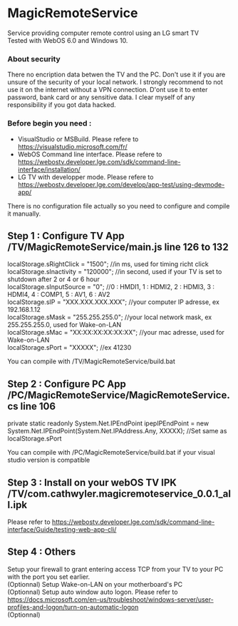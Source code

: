 # MagicRemoteService</br>
Service providing computer remote control using an LG smart TV</br>
Tested with WebOS 6.0 and Windows 10.</br>

### About security</br>
There no encription data betwen the TV and the PC. Don't use it if you are unsure of the security of your local network. I strongly recommend to not use it on the internet without a VPN connection. D'ont use it to enter password, bank card or any sensitive data. I clear myself of any responsibility if you got data hacked.

### Before begin you need :</br>
- VisualStudio or MSBuild. Please refere to https://visualstudio.microsoft.com/fr/</br>
- WebOS Command line interface. Please refere to https://webostv.developer.lge.com/sdk/command-line-interface/installation/</br>
- LG TV with developper mode. Please refere to https://webostv.developer.lge.com/develop/app-test/using-devmode-app/</br>
  
There is no configuration file actually so you need to configure and compile it manually.  

## Step 1 : Configure TV App /TV/MagicRemoteService/main.js line 126 to 132</br>
localStorage.sRightClick = "1500"; //in ms, used for timing richt click</br>
localStorage.sInactivity = "120000"; //in second, used if your TV is set to shutdown after 2 or 4 or 6 hour</br>
localStorage.sInputSource = "0"; //0 : HMDI1, 1 : HDMI2, 2 : HDMI3, 3 : HDMI4, 4 : COMP1, 5 : AV1, 6 : AV2</br>
localStorage.sIP = "XXX.XXX.XXX.XXX"; //your computer IP adresse, ex 192.168.1.12</br>
localStorage.sMask = "255.255.255.0"; //your local network mask, ex 255.255.255.0, used for Wake-on-LAN</br>
localStorage.sMac = "XX:XX:XX:XX:XX:XX"; //your mac adresse, used for Wake-on-LAN</br>
localStorage.sPort = "XXXXX"; //ex 41230</br>

You can compile with /TV/MagicRemoteService/build.bat</br>

## Step 2 : Configure PC App /PC/MagicRemoteService/MagicRemoteService.cs line 106</br>
private static readonly System.Net.IPEndPoint ipepIPEndPoint = new System.Net.IPEndPoint(System.Net.IPAddress.Any, XXXXX); //Set same as localStorage.sPort</br>

You can compile with /PC/MagicRemoteService/build.bat if your visual studio version is compatible</br>

## Step 3 : Install on your webOS TV IPK /TV/com.cathwyler.magicremoteservice_0.0.1_all.ipk</br>
Please refer to https://webostv.developer.lge.com/sdk/command-line-interface/Guide/testing-web-app-cli/</br>

## Step 4 : Others
Setup your firewall to grant entering access TCP from your TV to your PC with the port you set earlier.</br>
(Optionnal) Setup Wake-on-LAN on your motherboard's PC</br>
(Optionnal) Setup auto window auto logon. Please refer to https://docs.microsoft.com/en-us/troubleshoot/windows-server/user-profiles-and-logon/turn-on-automatic-logon</br>
(Optionnal)</br>

